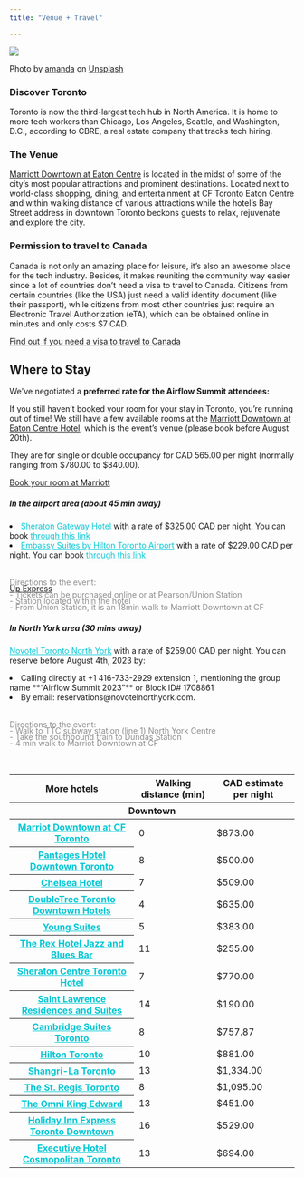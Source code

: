 ```yaml
---
title: "Venue + Travel" 

---
```


<img class="img-fluid mb-1" src="/images/toronto.webp">
<p class="credit mb-4">Photo by <a href="https://unsplash.com/@amandachang?utm_source=unsplash&utm_medium=referral&utm_content=creditCopyText">amanda</a> on <a href="https://unsplash.com/photos/XRnDVDOOS2w?utm_source=unsplash&utm_medium=referral&utm_content=creditCopyText">Unsplash</a></p>


### Discover Toronto
Toronto is now the third-largest tech hub in North America. It is home to more tech workers than Chicago, Los Angeles, Seattle, and Washington, D.C., according to CBRE, a real estate company that tracks tech hiring.

### The Venue

<a href="https://www.marriott.com/en-us/hotels/yyzec-marriott-downtown-at-cf-toronto-eaton-centre/overview" target="_blank">Marriott Downtown at Eaton Centre</a> is located in the midst of some of the city’s most popular attractions and prominent destinations. Located next to world-class shopping, dining, and entertainment at CF Toronto Eaton Centre and within walking distance of various attractions while the hotel’s Bay Street address in downtown Toronto beckons guests to relax, rejuvenate and explore the city.


<a name="canada"></a>
### Permission to travel to Canada
Canada is not only an amazing place for leisure, it’s also an awesome place for the tech industry. Besides, it makes reuniting the community way easier since a lot of countries don’t need a visa to travel to Canada. Citizens from certain countries (like the USA) just need a valid identity document (like their passport), while citizens from most other countries just require an Electronic Travel Authorization (eTA), which can be obtained online in minutes and only costs $7 CAD. 

<a href="https://ircc.canada.ca/english/visit/visas.asp" target="_black">Find out if you need a visa to travel to Canada</a>


<a id="lodging"></a>
<h2 id="discounts" class="text-center">Where to Stay</h2>

We've negotiated a **preferred rate for the Airflow Summit attendees:**

If you still haven’t booked your room for your stay in Toronto, you’re running out of time! 
We still have a few available rooms at the <a href="https://www.marriott.com/en-us/hotels/yyzec-marriott-downtown-at-cf-toronto-eaton-centre/overview" target="_black">Marriott Downtown at Eaton Centre Hotel</a>, which is the event’s venue (please book before August 20th). 

They are for single or double occupancy for CAD 565.00 per night (normally ranging from $780.00 to $840.00). 

<a href="https://www.marriott.com/events/start.mi?id=1677692262364&key=GRP" target="_black">Book your room at Marriott</a>


<div class="row row-cols-1 row-cols-md-2">
  <div class="col mb-4">
    <div class="card h-100 shadow" style="background-color: #FDFDFD; border-radius: 40px;">
      <div class="card-body">
        <h5 class="card-title">In the airport area (about 45 min away)</h5>
        <p class="card-text">
        <li><a href="https://www.marriott.com/en-us/hotels/yyzgs-sheraton-gateway-hotel-in-toronto-international-airport/overview/?scid=f2ae0541-1279-4f24-b197-a979c79310b0" target="_black" style="color: #00c7d4;">Sheraton Gateway Hotel</a> with a rate of $325.00 CAD per night. You can book <a href="https://www.marriott.com/event-reservations/reservation-link.mi?id=1686052387870&key=GRP&app=resvlink" style="color: #00c7d4;">through this link</a></li>
        <li><a href="https://www.hilton.com/en/hotels/yyzeses-embassy-suites-toronto-airport/?SEO_id=GMB-AMER-ES-YYZESES&y_source=1_ODc0MTk5OC03MTUtbG9jYXRpb24ud2Vic2l0ZQ%3D%3D" style="color: #00c7d4;">Embassy Suites by Hilton Toronto Airport</a> with a rate of $229.00 CAD per night. You can book <a href="https://group.embassysuites.com/injrva" style="color: #00c7d4;">through this link</a></li>
        <br>
        <p style="color: #8D8D8D">Directions to the event:</p>

<a href="https://www.upexpress.com/Home/Index"><p style="color: #8D8D8D !important; margin-top: -20px;">Up Express</p></a>

<p style="color: #8D8D8D; margin-top: -20px;"> - Tickets can be purchased online or at Pearson/Union Station</p>
<p style="color: #8D8D8D; margin-top: -20px;"> - Station located within the hotel</p>

<p style="color: #8D8D8D; margin-top: -20px;"> - From Union Station, it is an 18min walk to Marriott Downtown at CF</p> 
        </p>
      </div>
    </div>
  </div>
  <div class="col mb-4">
    <div class="card h-100 shadow" style="background-color: #FDFDFD; border-radius: 40px;">
      <div class="card-body">
        <h5 class="card-title">In North York area (30 mins away)</h5>
        <p class="card-text"><a href="https://all.accor.com/hotel/0910/index.en.shtml?utm_campaign=seo+maps&utm_medium=seo+maps&utm_source=google+Maps" style="color: #00c7d4;">Novotel Toronto North York</a> with a rate of $259.00 CAD per night. You can reserve before August 4th, 2023 by:
        <li>Calling directly at +1 416-733-2929 extension 1, mentioning the group name **“Airflow Summit 2023”** or Block ID# 1708861</li>
        <li>By email: reservations@novotelnorthyork.com.</li>
<br>
<p style="color: #8D8D8D">Directions to the event:</p>

<p style="color: #8D8D8D; margin-top: -20px;">- Walk to TTC subway station (line 1) North York Centre</p>
<p style="color: #8D8D8D; margin-top: -20px;">- Take the southbound train to Dundas Station</p>
<p style="color: #8D8D8D; margin-top: -20px;">- 4 min walk to Marriot Downtown at CF</p>
<br></p>
      </div>
    </div>
  </div>
</div>

<table class="table">
  <thead class="thead-dark">
    <tr>
      <th scope="col">More hotels</th>
      <th scope="col">Walking distance (min)</th>
      <th scope="col">CAD estimate per night</th>
    </tr>
  </thead>

  <tbody>
   

  <thead class="bg-success text-white">
    <tr>
      <th colspan="8">Downtown</th>
    </tr>
  </thead>
    <tr>
      <th scope="row"><a href="https://www.marriott.com/en-us/hotels/yyzec-marriott-downtown-at-cf-toronto-eaton-centre/overview/?scid=f2ae0541-1279-4f24-b197-a979c79310b0" style="color: #00c7d4;">Marriot Downtown at CF Toronto </a></th>
      <td>0</td>
      <td>$873.00</td>
    </tr>
    <tr>
      <th scope="row"><a href="https://www.pantageshotel.com/" style="color: #00c7d4;">Pantages Hotel Downtown Toronto</a></th>
      <td>8</td>
      <td>$500.00</td>
    </tr>
    <tr>
      <th scope="row"><a href="https://www.chelseatoronto.com/en/?utm_campaign=CSTOR&utm_medium=ppc&utm_source=google&utm_content=na&utm_id=PPC%7CGOO%7CCSTOR%7CRG%7CBRAND_CAN_EN&gclid=CjwKCAiA0cyfBhBREiwAAtStHJsqPSSK3bdApEF_iDID4b57n7Hz8VeLZD7K3iEi5d50z10B8fChNhoC0YwQAvD_BwE&gclsrc=aw.ds" style="color: #00c7d4;">Chelsea Hotel</a></th>
      <td>7</td>
      <td>$509.00</td>
    </tr>
    <tr>
      <th scope="row"><a href="https://www.hilton.com/en/hotels/ytocsdt-doubletree-toronto-downtown/?SEO_id=GMB-AMER-DH-YTOCSDT&y_source=1_MjIwNjAzMS03MTUtbG9jYXRpb24ud2Vic2l0ZQ%3D%3D" style="color: #00c7d4;">DoubleTree Toronto Downtown Hotels</a></th>
      <td>4</td>
      <td>$635.00</td>
    </tr>
    <tr>
      <th scope="row"><a href="https://www.yongesuites.com/" style="color: #00c7d4;">Young Suites</a></th>
      <td>5</td>
      <td>$383.00</td>
    </tr>
    <tr>
      <th scope="row"><a href="https://www.therex.ca/hotel" style="color: #00c7d4;">The Rex Hotel Jazz and Blues Bar</a></th>
      <td>11</td>
      <td>$255.00</td>
    </tr>
    <tr>
      <th scope="row"><a href="https://www.marriott.com/en-us/hotels/yyztc-sheraton-centre-toronto-hotel/overview/?scid=f2ae0541-1279-4f24-b197-a979c79310b0" style="color: #00c7d4;">Sheraton Centre Toronto Hotel</a></th>
      <td>7</td>
      <td>$770.00</td>
    </tr>
    <tr>
      <th scope="row"><a href="https://www.saintlawrenceresidences.com/" style="color: #00c7d4;">Saint Lawrence Residences and Suites</a></th>
      <td>14</td>
      <td>$190.00</td>
    </tr>
    <tr>
      <th scope="row"><a href="https://www.cambridgesuitestoronto.com/?utm_source=google%20my%20business&utm_medium=listing&utm_campaign=visit%20website" style="color: #00c7d4;">Cambridge Suites Toronto</a></th>
      <td>8</td>
      <td>$757.87</td>
    </tr>
    <tr>
      <th scope="row"><a href="https://www.google.com/aclk?sa=l&ai=Cq41pEd9CZKmtNYfx1OkPnYaDsAWgq5niaZuTn-jeD9yK-MH9LwgKEAEgACgEYOUDggEfZ29vZ2xlbW9kZXMtZGVza3RvcC1tYXBzLWhvdGVsc6AB5YzV3wOoAwWqBEVP0EVlNuCikikSg9GWb7fX1Hl14aLieE0jHUSH-gXk6XaMCz4MFAeyacuIB14xF4qUUvBC1tGR_LF3VRW_4pGzayZVTz7ABJXKjZr2A4gF8fi2yT7ABZIBoAZliAcBkAcBqAfYprEC0ggIEAIyAQA6AQDICawBogp5CgoyMDIzLTA5LTE4EAEaAk1YKZMLqTGy6pUdMgZoaWx0b244AEgBUglLMV9fU09fXzJdH8U3RGVmZhFDcgNDQUSCAQsKBUsxSlJDMgIIArABAbgBAcgBsYLaL-ABAegBAfABAfgBAKACAOACAOoCA01YTvACAYoDAOgKApALA5gLAdALG6oMAggBuAwBmg0BG9AVAYAXAQ&sig=AOD64_3yyyXPsBs7TV_4vZWZzCfQAP-QNA&adurl=https://linkcenterus.derbysoftca.com/dplatform-linkcenter/booking.htm?hotelCode%3DHILTON-TORHI%26providerHotelCode%3DTORHI%26checkInDate%3D2023-09-18%26checkOutDate%3D2023-09-19%26identifier%3Dgoogle-hilton%26price%3D880.48%26roomTypeCode%3DK1JRC%26ratePlanCode%3DSO%26currency%3DCAD%26language%3Den%26userCountry%3DMX%26dateType%3Dselected%26testClick%3Dfalse%26sitetype%3Dmapresults%26occupancy%3D2%26partnerId%3Dhilton%26campaignid%3D16796990577%26rateRuleId%3D%26userlistid%3D%26ifDefaultDate%3Dselected%26isPromoted%3Dfalse%26isRuleIdsClosed%3Dfalse%26s_is_ad%3Dtrue%26adType%3D1%26adults%3D2%26children%3D0" style="color: #00c7d4;">Hilton Toronto</a></th>
      <td>10</td>
      <td>$881.00</td>
    </tr>
    <tr>
      <th scope="row"><a href="https://www.shangri-la.com/toronto/shangrila/" style="color: #00c7d4;">Shangri-La Toronto</a></th>
      <td>13</td>
      <td>$1,334.00</td>
    </tr>
    <tr>
      <th scope="row"><a href="https://www.marriott.com/en-us/hotels/yyzxr-the-st-regis-toronto/overview/?scid=f2ae0541-1279-4f24-b197-a979c79310b0" style="color: #00c7d4;">The St. Regis Toronto</a></th>
      <td>8</td>
      <td>$1,095.00</td>
    </tr>
    <tr>
      <th scope="row"><a href="https://www.omnihotels.com/hotels/toronto-king-edward?utm_source=gmblisting&utm_medium=organic" style="color: #00c7d4;">The Omni King Edward</a></th>
      <td>13</td>
      <td>$451.00</td>
    </tr>
    <tr>
      <th scope="row"><a href="https://www.ihg.com/holidayinnexpress/hotels/us/en/toronto/yyzls/hoteldetail?cm_mmc=GoogleMaps-_-EX-_-CA-_-YYZLS" style="color: #00c7d4;">Holiday Inn Express Toronto Downtown</a></th>
      <td>16</td>
      <td>$529.00</td>
    </tr>
    <tr>
      <th scope="row"><a href="https://www.cosmotoronto.com/" style="color: #00c7d4;">Executive Hotel Cosmopolitan Toronto</a></th>
      <td>13</td>
      <td>$694.00</td>
    </tr>
  </tbody>
</table>
